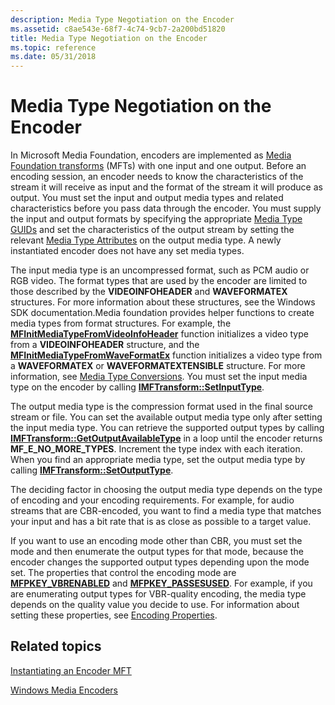 ```yaml
---
description: Media Type Negotiation on the Encoder
ms.assetid: c8ae543e-68f7-4c74-9cb7-2a200bd51820
title: Media Type Negotiation on the Encoder
ms.topic: reference
ms.date: 05/31/2018
---
```


# Media Type Negotiation on the Encoder

In Microsoft Media Foundation, encoders are implemented as [Media Foundation transforms](media-foundation-transforms.md) (MFTs) with one input and one output. Before an encoding session, an encoder needs to know the characteristics of the stream it will receive as input and the format of the stream it will produce as output. You must set the input and output media types and related characteristics before you pass data through the encoder. You must supply the input and output formats by specifying the appropriate [Media Type GUIDs](media-type-guids.md) and set the characteristics of the output stream by setting the relevant [Media Type Attributes](media-type-attributes.md) on the output media type. A newly instantiated encoder does not have any set media types.

The input media type is an uncompressed format, such as PCM audio or RGB video. The format types that are used by the encoder are limited to those described by the **VIDEOINFOHEADER** and **WAVEFORMATEX** structures. For more information about these structures, see the Windows SDK documentation.Media foundation provides helper functions to create media types from format structures. For example, the [**MFInitMediaTypeFromVideoInfoHeader**](/windows/desktop/api/mfapi/nf-mfapi-mfinitmediatypefromvideoinfoheader) function initializes a video type from a **VIDEOINFOHEADER** structure, and the [**MFInitMediaTypeFromWaveFormatEx**](/windows/desktop/api/mfapi/nf-mfapi-mfinitmediatypefromwaveformatex) function initializes a video type from a **WAVEFORMATEX** or **WAVEFORMATEXTENSIBLE** structure. For more information, see [Media Type Conversions](media-type-conversions.md). You must set the input media type on the encoder by calling [**IMFTransform::SetInputType**](/windows/desktop/api/mftransform/nf-mftransform-imftransform-setinputtype).

The output media type is the compression format used in the final source stream or file. You can set the available output media type only after setting the input media type. You can retrieve the supported output types by calling [**IMFTransform::GetOutputAvailableType**](/windows/desktop/api/mftransform/nf-mftransform-imftransform-getoutputavailabletype) in a loop until the encoder returns **MF\_E\_NO\_MORE\_TYPES**. Increment the type index with each iteration. When you find an appropriate media type, set the output media type by calling [**IMFTransform::SetOutputType**](/windows/desktop/api/mftransform/nf-mftransform-imftransform-setoutputtype).

The deciding factor in choosing the output media type depends on the type of encoding and your encoding requirements. For example, for audio streams that are CBR-encoded, you want to find a media type that matches your input and has a bit rate that is as close as possible to a target value.

If you want to use an encoding mode other than CBR, you must set the mode and then enumerate the output types for that mode, because the encoder changes the supported output types depending upon the mode set. The properties that control the encoding mode are [**MFPKEY\_VBRENABLED**](mfpkey-vbrenabledproperty.md) and [**MFPKEY\_PASSESUSED**](mfpkey-passesusedproperty.md). For example, if you are enumerating output types for VBR-quality encoding, the media type depends on the quality value you decide to use. For information about setting these properties, see [Encoding Properties](configuring-the-encoder.md).

## Related topics

<dl> <dt>

[Instantiating an Encoder MFT](instantiating-the-encoder-mft.md)
</dt> <dt>

[Windows Media Encoders](windows-media-encoders.md)
</dt> </dl>

 

 



